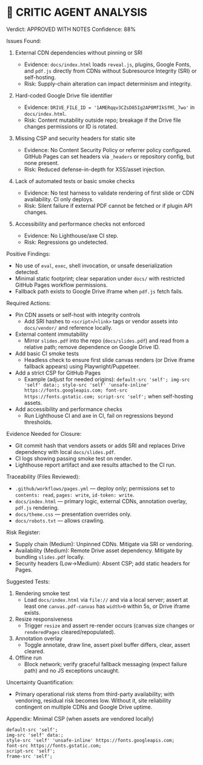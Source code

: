 🚨 CRITIC AGENT ANALYSIS
====================

Verdict: APPROVED WITH NOTES
Confidence: 88%

Issues Found:
1. External CDN dependencies without pinning or SRI
   - Evidence: `docs/index.html` loads `reveal.js`, plugins, Google Fonts, and `pdf.js` directly from CDNs without Subresource Integrity (SRI) or self-hosting.
   - Risk: Supply-chain alteration can impact determinism and integrity.

2. Hard-coded Google Drive file identifier
   - Evidence: `DRIVE_FILE_ID = '1AMERqqv3CZsD85Ig2AP0MfIkSfMl_7wo'` in `docs/index.html`.
   - Risk: Content mutability outside repo; breakage if the Drive file changes permissions or ID is rotated.

3. Missing CSP and security headers for static site
   - Evidence: No Content Security Policy or referrer policy configured. GitHub Pages can set headers via `_headers` or repository config, but none present.
   - Risk: Reduced defense-in-depth for XSS/asset injection.

4. Lack of automated tests or basic smoke checks
   - Evidence: No test harness to validate rendering of first slide or CDN availability. CI only deploys.
   - Risk: Silent failure if external PDF cannot be fetched or if plugin API changes.

5. Accessibility and performance checks not enforced
   - Evidence: No Lighthouse/axe CI step.
   - Risk: Regressions go undetected.

Positive Findings:
- No use of `eval`, `exec`, shell invocation, or unsafe deserialization detected.
- Minimal static footprint; clear separation under `docs/` with restricted GitHub Pages workflow permissions.
- Fallback path exists to Google Drive iframe when `pdf.js` fetch fails.

Required Actions:
- Pin CDN assets or self-host with integrity controls
  - Add SRI hashes to `<script>`/`<link>` tags or vendor assets into `docs/vendor/` and reference locally.
- External content immutability
  - Mirror `slides.pdf` into the repo (`docs/slides.pdf`) and read from a relative path; remove dependence on Google Drive ID.
- Add basic CI smoke tests
  - Headless check to ensure first slide canvas renders (or Drive iframe fallback appears) using Playwright/Puppeteer.
- Add a strict CSP for GitHub Pages
  - Example (adjust for needed origins): `default-src 'self'; img-src 'self' data:; style-src 'self' 'unsafe-inline' https://fonts.googleapis.com; font-src https://fonts.gstatic.com; script-src 'self';` when self-hosting assets.
- Add accessibility and performance checks
  - Run Lighthouse CI and axe in CI, fail on regressions beyond thresholds.

Evidence Needed for Closure:
- Git commit hash that vendors assets or adds SRI and replaces Drive dependency with local `docs/slides.pdf`.
- CI logs showing passing smoke test on render.
- Lighthouse report artifact and axe results attached to the CI run.

Traceability (Files Reviewed):
- `.github/workflows/pages.yml` — deploy only; permissions set to `contents: read`, `pages: write`, `id-token: write`.
- `docs/index.html` — primary logic, external CDNs, annotation overlay, `pdf.js` rendering.
- `docs/theme.css` — presentation overrides only.
- `docs/robots.txt` — allows crawling.

Risk Register:
- Supply chain (Medium): Unpinned CDNs. Mitigate via SRI or vendoring.
- Availability (Medium): Remote Drive asset dependency. Mitigate by bundling `slides.pdf` locally.
- Security headers (Low→Medium): Absent CSP; add static headers for Pages.

Suggested Tests:
1. Rendering smoke test
   - Load `docs/index.html` via `file://` and via a local server; assert at least one `canvas.pdf-canvas` has `width>0` within 5s, or Drive iframe exists.
2. Resize responsiveness
   - Trigger `resize` and assert re-render occurs (canvas size changes or `renderedPages` cleared/repopulated).
3. Annotation overlay
   - Toggle annotate, draw line, assert pixel buffer differs, clear, assert cleared.
4. Offline run
   - Block network; verify graceful fallback messaging (expect failure path) and no JS exceptions uncaught.

Uncertainty Quantification:
- Primary operational risk stems from third-party availability; with vendoring, residual risk becomes low. Without it, site reliability contingent on multiple CDNs and Google Drive uptime.

Appendix: Minimal CSP (when assets are vendored locally)
```
default-src 'self';
img-src 'self' data:;
style-src 'self' 'unsafe-inline' https://fonts.googleapis.com;
font-src https://fonts.gstatic.com;
script-src 'self';
frame-src 'self';
```


